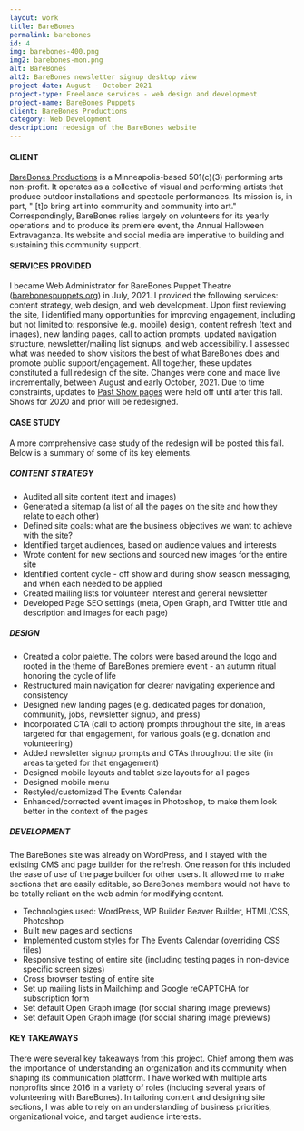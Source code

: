 ```yaml
---
layout: work
title: BareBones
permalink: barebones
id: 4
img: barebones-400.png
img2: barebones-mon.png
alt: BareBones
alt2: BareBones newsletter signup desktop view
project-date: August - October 2021
project-type: Freelance services - web design and development
project-name: BareBones Puppets
client: BareBones Productions
category: Web Development
description: redesign of the BareBones website
---
```

<h4>CLIENT</h4>
<div class="page-content-text">
<a href="https://barebonespuppets.org/">BareBones Productions</a> is a Minneapolis-based 501(c)(3) performing arts non-profit. It operates as a collective of visual and performing artists that produce outdoor installations and spectacle performances. Its mission is, in part, " [t]o bring art into community and community into art." Correspondingly, BareBones relies largely on volunteers for its yearly operations and to produce its premiere event, the Annual Halloween Extravaganza. Its website and social media are imperative to building and sustaining this community support.
</div>

<h4>SERVICES PROVIDED</h4>
<div class="page-content-text">
I became Web Administrator for BareBones Puppet Theatre (<a href="https://barebonespuppets.org/">barebonespuppets.org</a>) in July, 2021. I provided the following services: content strategy, web design, and web development. Upon first reviewing the site, I identified many opportunities for improving engagement, including but not limited to: responsive (e.g. mobile) design, content refresh (text and images), new landing pages, call to action prompts, updated navigation structure, newsletter/mailing list signups, and web accessibility. I assessed what was needed to show visitors the best of what BareBones does and promote public support/engagement. All together, these updates constituted a full redesign of the site. Changes were done and made live incrementally, between August and early October, 2021. Due to time constraints, updates to <a href="https://barebonespuppets.org/halloweens-past/">Past Show pages</a> were held off until after this fall. Shows for 2020 and prior will be redesigned.    
</div>

<h4>CASE STUDY</h4>
<div class="page-content-text">
A more comprehensive case study of the redesign will be posted this fall. Below is a summary of some of its key elements.
</div>

<div class="page-content-text">
<h5>CONTENT STRATEGY</h5>
<ul>
<li>Audited all site content (text and images)</li>
<li>Generated a sitemap (a list of all the pages on the site and how they relate to each other)</li>
<li>Defined site goals: what are the business objectives we want to achieve with the site?</li>
<li>Identified target audiences, based on audience values and interests</li>
<li>Wrote content for new sections and sourced new images for the entire site</li>
<li>Identified content cycle - off show and during show season messaging, and when each needed to be applied</li>
<li>Created mailing lists for volunteer interest and general newsletter</li>
<li>Developed Page SEO settings (meta, Open Graph, and Twitter title and description and images for each page)
</ul>   
</div>

<div class="page-content-text">
<h5>DESIGN</h5>
<ul>
<li>Created a color palette. The colors were based around the logo and rooted in the theme of BareBones premiere event - an autumn ritual honoring the cycle of life</li>
<li>Restructured main navigation for clearer navigating experience and consistency</li>
<li>Designed new landing pages (e.g. dedicated pages for donation, community, jobs, newsletter signup, and press)</li>
<li>Incorporated CTA (call to action) prompts throughout the site, in areas targeted for that engagement, for various goals (e.g. donation and volunteering)</li>
<li>Added newsletter signup prompts and CTAs throughout the site (in areas targeted for that engagement)</li>
<li>Designed mobile layouts and tablet size layouts for all pages</li>
<li>Designed mobile menu</li>
<li>Restyled/customized The Events Calendar</li>
<li>Enhanced/corrected event images in Photoshop, to make them look better in the context of the pages</li>
</ul>
</div>

<div class="page-content-text">
<h5>DEVELOPMENT</h5>
The BareBones site was already on WordPress, and I stayed with the existing CMS and page builder for the refresh. One reason for this included the ease of use of the page builder for other users. It allowed me to make sections that are easily editable, so BareBones members would not have to be totally reliant on the web admin for modifying content.
<div style="margin-bottom:.25cm"></div>
<ul>
<li>Technologies used: WordPress, WP Builder Beaver Builder, HTML/CSS, Photoshop</li>
<li>Built new pages and sections</li>
<li>Implemented custom styles for The Events Calendar (overriding CSS files)</li>
<li>Responsive testing of entire site (including testing pages in non-device specific screen sizes)</li>
<li>Cross browser testing of entire site</li>
<li>Set up mailing lists in Mailchimp and Google reCAPTCHA for subscription form</li>
<li>Set default Open Graph image (for social sharing image previews)</li>
<li>Set default Open Graph image (for social sharing image previews)</li>
</ul>
</div>

<h4>KEY TAKEAWAYS</h4>
<div class="page-content-text">
There were several key takeaways from this project. Chief among them was the importance of understanding an organization and its community when shaping its communication platform. I have worked with multiple arts nonprofits since 2016 in a variety of roles (including several years of volunteering with BareBones). In tailoring content and designing site sections, I was able to rely on an understanding of business priorities, organizational voice, and target audience interests.
</div>
